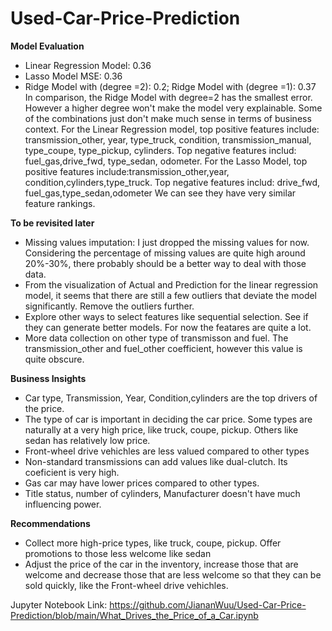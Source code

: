 # Used-Car-Price-Prediction

**Model Evaluation**
- Linear Regression Model: 0.36
- Lasso Model MSE: 0.36
- Ridge Model with (degree =2): 0.2; Ridge Model with (degree =1): 0.37
In comparison, the Ridge Model with degree=2 has the smallest error. However a higher degree won't make the model very explainable. Some of the combinations just don't make much sense in terms of business context.
For the Linear Regression model, top positive features include: transmission_other, year, type_truck, condition, transmission_manual, type_coupe, type_pickup, cylinders. Top negative features includ: fuel_gas,drive_fwd, type_sedan, odometer.
For the Lasso Model, top positive features include:transmission_other,year, condition,cylinders,type_truck. Top negative features includ: drive_fwd, fuel_gas,type_sedan,odometer
We can see they have very similar feature rankings.

**To be revisited later**
- Missing values imputation: I just dropped the missing values for now. Considering the percentage of missing values are quite high around 20%-30%, there probably should be a better way to deal with those data.
- From the visualization of Actual and Prediction for the linear regression model, it seems that there are still a few outliers that deviate the model significantly. Remove the outliers further. 
- Explore other ways to select features like sequential selection. See if they can generate better models. For now the featares are quite a lot.
- More data collection on other type of transmisson and fuel. The transmission_other and fuel_other coefficient, however this value is quite obscure.

**Business Insights**

- Car type, Transmission, Year, Condition,cylinders are the top drivers of the price.
- The type of car is important in deciding the car price. Some types are naturally at a very high price, like truck, coupe, pickup. Others like sedan has relatively low price.
- Front-wheel drive vehichles are less valued compared to other types
- Non-standard transmissions can add values like dual-clutch. Its coeficient is very high.
- Gas car may have lower prices compared to other types.
- Title status, number of cylinders, Manufacturer doesn't have much influencing power.

**Recommendations**
- Collect more high-price types, like truck, coupe, pickup. Offer promotions to those less welcome like sedan
- Adjust the price of the car in the inventory, increase those that are welcome and decrease those that are less welcome so that they can be sold quickly, like the Front-wheel drive vehichles.

Jupyter Notebook Link: https://github.com/JiananWuu/Used-Car-Price-Prediction/blob/main/What_Drives_the_Price_of_a_Car.ipynb
